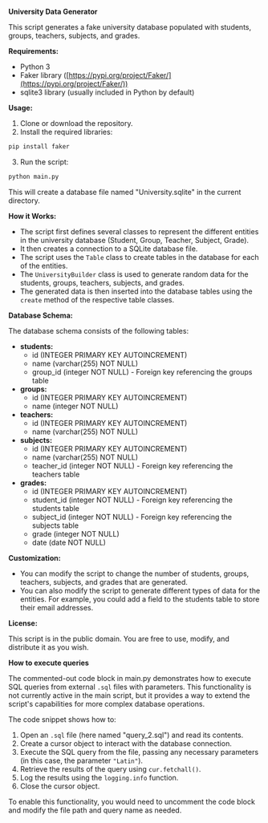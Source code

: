 
**University Data Generator**

This script generates a fake university database populated with students, groups, teachers, subjects, and grades.

**Requirements:**

* Python 3
* Faker library ([https://pypi.org/project/Faker/](https://pypi.org/project/Faker/))
* sqlite3 library (usually included in Python by default)

**Usage:**

1. Clone or download the repository.
2. Install the required libraries:

```bash
pip install faker
```

3. Run the script:

```bash
python main.py
```

This will create a database file named "University.sqlite" in the current directory.

**How it Works:**

* The script first defines several classes to represent the different entities in the university database (Student, Group, Teacher, Subject, Grade).
* It then creates a connection to a SQLite database file.
* The script uses the `Table` class to create tables in the database for each of the entities.
* The `UniversityBuilder` class is used to generate random data for the students, groups, teachers, subjects, and grades.
* The generated data is then inserted into the database tables using the `create` method of the respective table classes.

**Database Schema:**

The database schema consists of the following tables:

* **students:**
    * id (INTEGER PRIMARY KEY AUTOINCREMENT)
    * name (varchar(255) NOT NULL)
    * group_id (integer NOT NULL) - Foreign key referencing the groups table
* **groups:**
    * id (INTEGER PRIMARY KEY AUTOINCREMENT)
    * name (integer NOT NULL)
* **teachers:**
    * id (INTEGER PRIMARY KEY AUTOINCREMENT)
    * name (varchar(255) NOT NULL)
* **subjects:**
    * id (INTEGER PRIMARY KEY AUTOINCREMENT)
    * name (varchar(255) NOT NULL)
    * teacher_id (integer NOT NULL) - Foreign key referencing the teachers table
* **grades:**
    * id (INTEGER PRIMARY KEY AUTOINCREMENT)
    * student_id (integer NOT NULL) - Foreign key referencing the students table
    * subject_id (integer NOT NULL) - Foreign key referencing the subjects table
    * grade (integer NOT NULL)
    * date (date NOT NULL)

**Customization:**

* You can modify the script to change the number of students, groups, teachers, subjects, and grades that are generated.
* You can also modify the script to generate different types of data for the entities. For example, you could add a field to the students table to store their email addresses.

**License:**

This script is in the public domain. You are free to use, modify, and distribute it as you wish.

**How to execute queries**

The commented-out code block in main.py demonstrates how to execute SQL queries from external `.sql` files with parameters. This functionality is not currently active in the main script, but it provides a way to extend the script's capabilities for more complex database operations.

The code snippet shows how to:

1. Open an `.sql` file (here named "query_2.sql") and read its contents.
2. Create a cursor object to interact with the database connection.
3. Execute the SQL query from the file, passing any necessary parameters (in this case, the parameter `"Latin"`).
4. Retrieve the results of the query using `cur.fetchall()`.
5. Log the results using the `logging.info` function.
6. Close the cursor object.

To enable this functionality, you would need to uncomment the code block and modify the file path and query name as needed.
